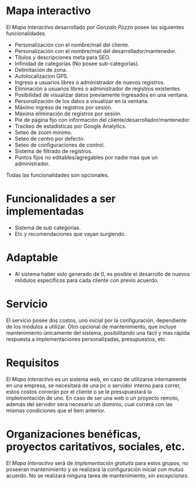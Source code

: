 # Mapa interactivo
El *Mapa Interactivo* desarrollado por *Gonzalo Pozzo* posee las siguientes funcionalidades.

* Personalización con el nombre/mail del cliente.
* Personalización con el nombre/mail del desarrollador/mantenedor.
* Títulos y descripciones meta para SEO.
* Infinidad de categorías (No posee sub-categorías).
* Delimitación de zona.
* Autolocalizacion GPS.
* Ingreso a usuarios libres o administrador de nuevos registros.
* Eliminación a usuarios libres o administrador de registros existentes.
* Posibilidad de visualizar datos previamente ingresados en una ventana.
* Personalización de los datos a visualizar en la ventana.
* Máximo ingreso de registros por sesión.
* Máxima eliminación de registros por sesión.
* Pie de página fijo con información del cliente/desarrollador/mantenedor.
* Trackeo de estadísticas por Google Analytics.
* Seteo de zoom mínimo.
* Seteo de centro por defecto.
* Seteo de configuraciones de control.
* Sistema de filtrado de registros.
* Puntos fijos no editables/agregables por nadie mas que un administrador.

Todas las funcionalidades son opcionales.

# Funcionalidades a ser implementadas
* Sistema de sub categorías.
* Etc y recomendaciones que vayan surgiendo.

# Adaptable
* Al sistema haber sido generado de 0, es posible el desarrollo de nuevos módulos específicos para cada cliente con previo acuerdo.

# Servicio
El servicio posee dos costos, uno inicial por la configuración, dependiente de los módulos a utilizar. Otro opcional de mantenimiento, que incluye mantenimiento únicamente del sistema, posibilitando una fácil y mas rápida respuesta a implementaciones personalizadas, presupuestos, etc.

# Requisitos
El *Mapa Interactivo* es un sistema web, en caso de utilizarse internamente en una empresa, se necesitara de una pc o servidor interno para correr, estos costos correrán por el cliente o se le presupuestará la implementación de uno. En caso de ser una web o un proyecto remoto, además del servidor sera necesario un dominio, cual correrá con las mismas condiciones que el ítem anterior.

# Organizaciones benéficas, proyectos caritativos, sociales, etc.
El *Mapa Interactivo* será de *implementación gratuita* para estos grupos, no poseeran mantenimiento y se realizará la configuración inicial con mutuo acuerdo. No se realizará ninguna tarea de mantenimiento, *sin excepciones*.
